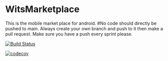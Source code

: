 # WitsMarketplace
This is the mobile market place for android.
#No code should directly be pushed to main.
Always create your own branch and push to it then make a pull request.
Make sure you have a push every sprint please.
 


[![Build Status](https://app.travis-ci.com/Fankholor/WitsMarketplace.svg?token=6Xkc7TEbxbqn4EFzQ6F8&branch=main)](https://app.travis-ci.com/Fankholor/WitsMarketplace)

[![codecov](https://codecov.io/gh/Fankholor/WitsMarketplace/branch/main/graph/badge.svg?token=NYA45INI9T)](https://codecov.io/gh/Fankholor/WitsMarketplace)
